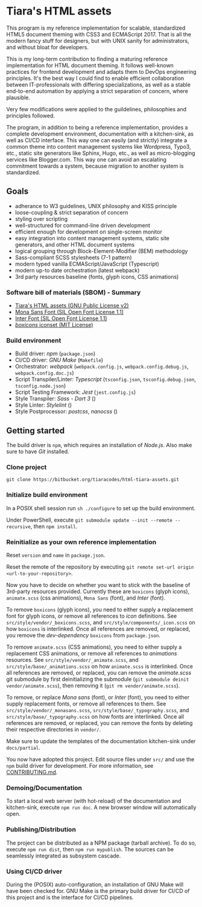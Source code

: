 # Tiara's HTML assets

This program is my reference implementation for scalable, standardized HTML5
document theming with CSS3 and ECMAScript 2017. That is all the modern fancy
stuff for designers, but with UNIX sanity for administrators, and without bloat
for developers.

This is my long-term contribution to finding a maturing reference implementation
for HTML document theming. It follows well-known practices for frontend
development and adapts them to DevOps engineering principles. It's the best
way I could find to enable efficient collaboration between IT-professionals
with differing specializations, as well as a stable end-to-end automation by
applying a strict separation of concern, where plausible.

Very few modifications were applied to the guildelines, philosophies and
principles followed.

The program, in addition to being a reference implementation, provides a
complete development environment, documentation with a kitchen-sink, as well as
CI/CD interface. This way one can easily (and strictly) integrate a common
theme into content management systems like Wordpress, Typo3, etc., static site
generators like Sphinx, Hugo, etc., as well as micro-blogging services like
Blogger.com. This way one can avoid an escalating commitment towards a system,
because migration to another system is standardized.

## Goals

* adherance to W3 guidelines, UNIX philosophy and KISS principle
* loose-coupling & strict separation of concern
* styling over scripting
* well-structured for command-line driven development
* efficient enough for development on single-screen monitor
* easy integration into content management systems, static site generators, and
  other HTML document systems
* logical grouping through Block-Element-Modifier (BEM) methodology
* Sass-compliant SCSS stylesheets (7-1 pattern)
* modern typed vanilla ECMAScript/JavaScript (Typescript)
* modern up-to date orchestration (latest webpack)
* 3rd party resources baseline (fonts, glyph icons, CSS animations)

### Software bill of materials (SBOM) - Summary

* [Tiara's HTML assets (GNU Public License v2)](LICENSE)
* [Mona Sans Font (SIL Open Font License 1.1)](https://github.com/github/mona-sans/blob/main/LICENSE)
* [Inter Font (SIL Open Font License 1.1)](https://fonts.google.com/specimen/Inter/license)
* [*boxicons* iconset (MIT License)](https://github.com/atisawd/boxicons)

### Build environment

* Build driver: *npm* (`package.json`)
* CI/CD driver: *GNU Make* (`Makefile`)
* Orchestrator: *webpack* (`webpack.config.js`, `webpack.config.debug.js`, `webpack.config.doc.js`)
* Script Transpiler/Linter: *Typescript* (`tsconfig.json`, `tsconfig.debug.json`, `tsconfig.node.json`)
* Script Testing Framework: *Jest* (`jest.config.js`)
* Style Transpiler: *Sass* - *Dart 3* ()
* Style Linter: *Stylelint* ()
* Style Postprocessor: *postcss*, *nanocss* ()


## Getting started

The build driver is `npm`, which requires an installation of *Node.js*. Also
make sure to have *Git* installed.

### Clone project

```
git clone https://bitbucket.org/tiaracodes/html-tiara-assets.git
```

### Initialize build environment

In a POSIX shell session run `sh ./configure` to set up the build environment.

Under PowerShell, execute `git submodule update --init --remote --recursive`,
then `npm install`.

### Reinitialize as your own reference implementation

Reset `version` and `name` in `package.json`.

Reset the remote of the repository by executing 
`git remote set-url origin <url-to-your-repository>`.

Now you have to decide on whether you want to stick with the baseline of
3rd-party resources provided. Currently these are `boxicons` (glyph icons), 
`animate.scss` (css animations), `Mona Sans` (font), and *Inter* (font).

To remove `boxicons` (glyph icons), you need to either supply a replacement font
for glyph icons, or remove all references to *icon* definitions. See
`src/style/vendor/_boxicons.scss`, and `src/style/components/_icon.scss` on
how `boxicons` is interlinked. Once all references are removed, or replaced,
you remove the *dev-dependency* `boxicons` from `package.json`.

To remove `animate.scss` (CSS animations), you need to either supply a
replacement CSS animations, or remove all references to *animations* resources.
See `src/style/vendor/_animate.scss`, and `src/style/base/_animations.scss` on
how `animate.scss` is interlinked. Once all references are removed, or replaced,
you can remove the *animate.scss* git submodule by first deinitializing the
submodule (`git submodule deinit vendor/animate.scss`), then removing it (`git
rm vendor/animate.scss`).

To remove, or replace *Mona sans* (font), or *Inter* (font), you need to either
supply replacement fonts, or remove all references to them. See
`src/style/vendor/_monasans.scss`, `src/style/base/_typography.scss`, and
`src/style/base/_typography.scss` on how fonts are interlinked. Once all
references are removed, or replaced, you can remove the fonts by deleting their
respective directories in `vendor/`.

Make sure to update the templates of the documentation kitchen-sink under
`docs/partial`.

You now have adopted this project. Edit source files under `src/` and use the
`npm` build driver for development. For more information, see
[CONTRIBUTING.md](CONTRIBUTING.md).

### Demoing/Documentation

To start a local web server (with hot-reload) of the documentation and
kitchen-sink, execute `npm run doc`. A new browser window will automatically
open.

### Publishing/Distribution

The project can be distributed as a NPM package (tarball archive). To do so,
execute `npm run dist`, then `npm run mypublish`. The sources can be seamlessly
integrated as subsystem cascade.

### Using CI/CD driver

During the (POSIX) auto-configuration, an installation of GNU Make will have
been checked for. GNU Make is the primary build driver for CI/CD of this project
and is the interface for CI/CD pipelines.
